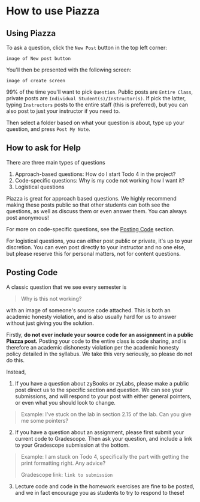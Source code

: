 # How to use Piazza

## Using Piazza
To ask a question, click the `New Post` button in the top left corner:

`image of New post button`

You'll then be presented with the following screen:

`image of create screen`

99% of the time you'll want to pick `Question`. Public posts are `Entire Class`, private posts are `Individual Student(s)/Instructor(s)`. If pick the latter, typing `Instructors` posts to the entire staff (this is preferred), but you can also post to just your instructor if you need to. 

Then select a folder based on what your question is about, type up your question, and press `Post My Note`.
## How to ask for Help
There are three main types of questions
1. Approach-based questions: How do I start Todo 4 in the project? 
2. Code-specific questions: Why is my code not working how I want it?
3. Logistical questions

Piazza is great for approach based questions. We highly recommend making these posts public so that other students can both see the questions, as well as discuss them or even answer them. You can always post anonymous!

For more on code-specific questions, see the [Posting Code](#posting-code) section.

For logistical questions, you can either post public or private, it's up to your discretion. You can even post directly to your instructor and no one else, but please reserve this for personal matters, not for content questions.
## Posting Code
A classic question that we see every semester is 
> Why is this not working? 

with an image of someone's source code attached. This is both an academic honesty violation, and is also usually hard for us to answer without just giving you the solution.

Firstly, **do not ever include your source code for an assignment in a public Piazza post.**
Posting your code to the entire class is code sharing, and is therefore an academic dishonesty violation per the academic honesty policy detailed in the syllabus.
We take this very seriously, so please do not do this.

Instead,
1. If you have a question about zyBooks or zyLabs, please make a public post direct us to the specific section and question. We can see your submissions, and will respond to your post with either general pointers, or even what you should look to change.

> Example: 
> I've stuck on the lab in section 2.15 of the lab. Can you give me some pointers?

2. If you have a question about an assignment, please first submit your current code to Gradescope. Then ask your question, and include a link to your Gradescope submission at the bottom.

> Example: 
> I am stuck on Todo 4, specifically the part with getting the print formatting right. Any advice? 
> 
> Gradescope link: `link to submission`

3. Lecture code and code in the homework exercises are fine to be posted, and we in fact encourage you as students to try to respond to these!